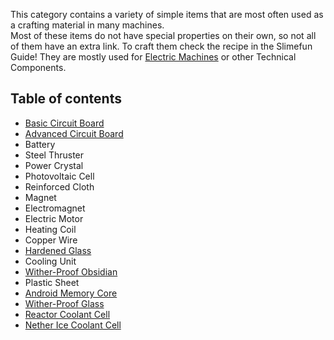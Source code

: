 This category contains a variety of simple items that are most often used as a crafting material in many machines.  
Most of these items do not have special properties on their own, so not all of them have an extra link. To craft them check the recipe in the Slimefun Guide! They are mostly used for [Electric Machines](https://github.com/Slimefun/Slimefun4/wiki/Electric-Machine) or other Technical Components.

## Table of contents
* [Basic Circuit Board](https://github.com/Slimefun/Slimefun4/wiki/Circuit-Boards)
* [Advanced Circuit Board](https://github.com/Slimefun/Slimefun4/wiki/Circuit-Boards)
* Battery
* Steel Thruster
* Power Crystal
* Photovoltaic Cell
* Reinforced Cloth
* Magnet
* Electromagnet
* Electric Motor
* Heating Coil
* Copper Wire
* [Hardened Glass](https://github.com/Slimefun/Slimefun4/wiki/Hardened-Glass)
* Cooling Unit
* [Wither-Proof Obsidian](https://github.com/Slimefun/Slimefun4/wiki/Wither-Proof-Blocks)
* Plastic Sheet
* [Android Memory Core](https://github.com/Slimefun/Slimefun4/wiki/Androids)
* [Wither-Proof Glass](https://github.com/Slimefun/Slimefun4/wiki/Wither-Proof-Blocks)
* [Reactor Coolant Cell](https://github.com/Slimefun/Slimefun4/wiki/Coolant-Cells)
* [Nether Ice Coolant Cell](https://github.com/Slimefun/Slimefun4/wiki/Coolant-Cells)
